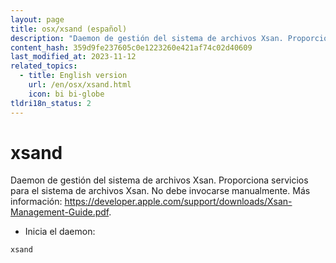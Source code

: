 ```yaml
---
layout: page
title: osx/xsand (español)
description: "Daemon de gestión del sistema de archivos Xsan. Proporciona servicios para el sistema de archivos Xsan."
content_hash: 359d9fe237605c0e1223260e421af74c02d40609
last_modified_at: 2023-11-12
related_topics:
  - title: English version
    url: /en/osx/xsand.html
    icon: bi bi-globe
tldri18n_status: 2
---
```

# xsand

Daemon de gestión del sistema de archivos Xsan. Proporciona servicios para el sistema de archivos Xsan.
No debe invocarse manualmente.
Más información: <https://developer.apple.com/support/downloads/Xsan-Management-Guide.pdf>.

- Inicia el daemon:

`xsand`
